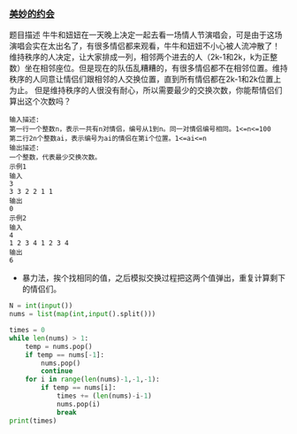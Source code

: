 ### [美妙的约会](<https://www.nowcoder.com/practice/cc3eef5aed91489f9b706f4196e0d5c6?tpId=122&&tqId=33726&rp=1&ru=/ta/exam-wangyi&qru=/ta/exam-wangyi/question-ranking>)
题目描述
牛牛和妞妞在一天晚上决定一起去看一场情人节演唱会，可是由于这场演唱会实在太出名了，有很多情侣都来观看，牛牛和妞妞不小心被人流冲散了！
维持秩序的人决定，让大家排成一列，相邻两个进去的人（2k-1和2k，k为正整数）坐在相邻座位。但是现在的队伍乱糟糟的，有很多情侣都不在相邻位置。维持秩序的人同意让情侣们跟相邻的人交换位置，直到所有情侣都在2k-1和2k位置上为止。
但是维持秩序的人很没有耐心，所以需要最少的交换次数，你能帮情侣们算出这个次数吗？

```
输入描述:
第一行一个整数n，表示一共有n对情侣，编号从1到n。同一对情侣编号相同。1<=n<=100
第二行2n个整数ai，表示编号为ai的情侣在第i个位置。1<=ai<=n
输出描述:
一个整数，代表最少交换次数。
示例1
输入
3
3 3 2 2 1 1
输出
0
示例2
输入
4
1 2 3 4 1 2 3 4
输出
6
```

- 暴力法，挨个找相同的值，之后模拟交换过程把这两个值弹出，重复计算剩下的情侣们。

```python
N = int(input())
nums = list(map(int,input().split()))

times = 0
while len(nums) > 1:
    temp = nums.pop()
    if temp == nums[-1]:
        nums.pop()
        continue
    for i in range(len(nums)-1,-1,-1):
        if temp == nums[i]:
            times += (len(nums)-i-1)
            nums.pop(i)
            break
print(times)
```

